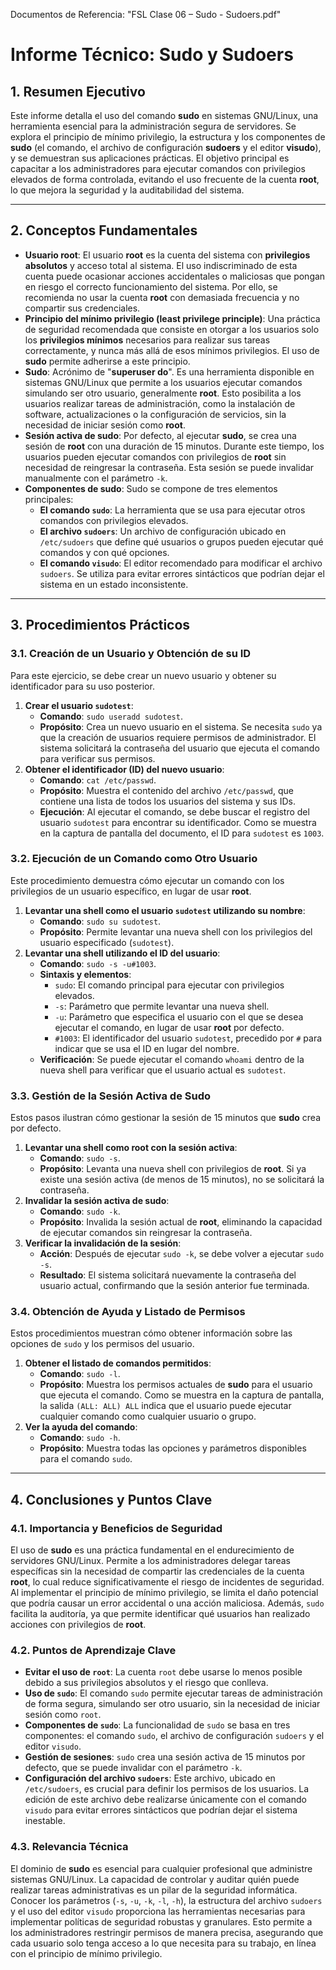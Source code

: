 Documentos de Referencia: "FSL Clase 06 – Sudo - Sudoers.pdf"

# Informe Técnico: Sudo y Sudoers

## 1. Resumen Ejecutivo

Este informe detalla el uso del comando **sudo** en sistemas GNU/Linux, una herramienta esencial para la administración segura de servidores. Se explora el principio de mínimo privilegio, la estructura y los componentes de **sudo** (el comando, el archivo de configuración **sudoers** y el editor **visudo**), y se demuestran sus aplicaciones prácticas. El objetivo principal es capacitar a los administradores para ejecutar comandos con privilegios elevados de forma controlada, evitando el uso frecuente de la cuenta **root**, lo que mejora la seguridad y la auditabilidad del sistema.

***

## 2. Conceptos Fundamentales

* **Usuario root**: El usuario **root** es la cuenta del sistema con **privilegios absolutos** y acceso total al sistema. El uso indiscriminado de esta cuenta puede ocasionar acciones accidentales o maliciosas que pongan en riesgo el correcto funcionamiento del sistema. Por ello, se recomienda no usar la cuenta **root** con demasiada frecuencia y no compartir sus credenciales.
* **Principio del mínimo privilegio (least privilege principle)**: Una práctica de seguridad recomendada que consiste en otorgar a los usuarios solo los **privilegios mínimos** necesarios para realizar sus tareas correctamente, y nunca más allá de esos mínimos privilegios. El uso de **sudo** permite adherirse a este principio.
* **Sudo**: Acrónimo de "**superuser do**". Es una herramienta disponible en sistemas GNU/Linux que permite a los usuarios ejecutar comandos simulando ser otro usuario, generalmente **root**. Esto posibilita a los usuarios realizar tareas de administración, como la instalación de software, actualizaciones o la configuración de servicios, sin la necesidad de iniciar sesión como **root**.
* **Sesión activa de sudo**: Por defecto, al ejecutar **sudo**, se crea una sesión de **root** con una duración de 15 minutos. Durante este tiempo, los usuarios pueden ejecutar comandos con privilegios de **root** sin necesidad de reingresar la contraseña. Esta sesión se puede invalidar manualmente con el parámetro `-k`.
* **Componentes de sudo**: Sudo se compone de tres elementos principales:
    * **El comando `sudo`**: La herramienta que se usa para ejecutar otros comandos con privilegios elevados.
    * **El archivo `sudoers`**: Un archivo de configuración ubicado en `/etc/sudoers` que define qué usuarios o grupos pueden ejecutar qué comandos y con qué opciones.
    * **El comando `visudo`**: El editor recomendado para modificar el archivo `sudoers`. Se utiliza para evitar errores sintácticos que podrían dejar el sistema en un estado inconsistente.

***

## 3. Procedimientos Prácticos

### 3.1. Creación de un Usuario y Obtención de su ID

Para este ejercicio, se debe crear un nuevo usuario y obtener su identificador para su uso posterior.

1.  **Crear el usuario `sudotest`**:
    * **Comando**: `sudo useradd sudotest`.
    * **Propósito**: Crea un nuevo usuario en el sistema. Se necesita `sudo` ya que la creación de usuarios requiere permisos de administrador. El sistema solicitará la contraseña del usuario que ejecuta el comando para verificar sus permisos.
2.  **Obtener el identificador (ID) del nuevo usuario**:
    * **Comando**: `cat /etc/passwd`.
    * **Propósito**: Muestra el contenido del archivo `/etc/passwd`, que contiene una lista de todos los usuarios del sistema y sus IDs.
    * **Ejecución**: Al ejecutar el comando, se debe buscar el registro del usuario `sudotest` para encontrar su identificador. Como se muestra en la captura de pantalla del documento, el ID para `sudotest` es `1003`.

### 3.2. Ejecución de un Comando como Otro Usuario

Este procedimiento demuestra cómo ejecutar un comando con los privilegios de un usuario específico, en lugar de usar **root**.

1.  **Levantar una shell como el usuario `sudotest` utilizando su nombre**:
    * **Comando**: `sudo su sudotest`.
    * **Propósito**: Permite levantar una nueva shell con los privilegios del usuario especificado (`sudotest`).
2.  **Levantar una shell utilizando el ID del usuario**:
    * **Comando**: `sudo -s -u#1003`.
    * **Sintaxis y elementos**:
        * `sudo`: El comando principal para ejecutar con privilegios elevados.
        * `-s`: Parámetro que permite levantar una nueva shell.
        * `-u`: Parámetro que especifica el usuario con el que se desea ejecutar el comando, en lugar de usar **root** por defecto.
        * `#1003`: El identificador del usuario `sudotest`, precedido por `#` para indicar que se usa el ID en lugar del nombre.
    * **Verificación**: Se puede ejecutar el comando `whoami` dentro de la nueva shell para verificar que el usuario actual es `sudotest`.

### 3.3. Gestión de la Sesión Activa de Sudo

Estos pasos ilustran cómo gestionar la sesión de 15 minutos que **sudo** crea por defecto.

1.  **Levantar una shell como root con la sesión activa**:
    * **Comando**: `sudo -s`.
    * **Propósito**: Levanta una nueva shell con privilegios de **root**. Si ya existe una sesión activa (de menos de 15 minutos), no se solicitará la contraseña.
2.  **Invalidar la sesión activa de sudo**:
    * **Comando**: `sudo -k`.
    * **Propósito**: Invalida la sesión actual de **root**, eliminando la capacidad de ejecutar comandos sin reingresar la contraseña.
3.  **Verificar la invalidación de la sesión**:
    * **Acción**: Después de ejecutar `sudo -k`, se debe volver a ejecutar `sudo -s`.
    * **Resultado**: El sistema solicitará nuevamente la contraseña del usuario actual, confirmando que la sesión anterior fue terminada.

### 3.4. Obtención de Ayuda y Listado de Permisos

Estos procedimientos muestran cómo obtener información sobre las opciones de `sudo` y los permisos del usuario.

1.  **Obtener el listado de comandos permitidos**:
    * **Comando**: `sudo -l`.
    * **Propósito**: Muestra los permisos actuales de **sudo** para el usuario que ejecuta el comando. Como se muestra en la captura de pantalla, la salida `(ALL: ALL) ALL` indica que el usuario puede ejecutar cualquier comando como cualquier usuario o grupo.
2.  **Ver la ayuda del comando**:
    * **Comando**: `sudo -h`.
    * **Propósito**: Muestra todas las opciones y parámetros disponibles para el comando `sudo`.

***

## 4. Conclusiones y Puntos Clave

### 4.1. Importancia y Beneficios de Seguridad

El uso de **sudo** es una práctica fundamental en el endurecimiento de servidores GNU/Linux. Permite a los administradores delegar tareas específicas sin la necesidad de compartir las credenciales de la cuenta **root**, lo cual reduce significativamente el riesgo de incidentes de seguridad. Al implementar el principio de mínimo privilegio, se limita el daño potencial que podría causar un error accidental o una acción maliciosa. Además, `sudo` facilita la auditoría, ya que permite identificar qué usuarios han realizado acciones con privilegios de **root**.

### 4.2. Puntos de Aprendizaje Clave

* **Evitar el uso de `root`**: La cuenta `root` debe usarse lo menos posible debido a sus privilegios absolutos y el riesgo que conlleva.
* **Uso de `sudo`**: El comando `sudo` permite ejecutar tareas de administración de forma segura, simulando ser otro usuario, sin la necesidad de iniciar sesión como `root`.
* **Componentes de `sudo`**: La funcionalidad de `sudo` se basa en tres componentes: el comando `sudo`, el archivo de configuración `sudoers` y el editor `visudo`.
* **Gestión de sesiones**: `sudo` crea una sesión activa de 15 minutos por defecto, que se puede invalidar con el parámetro `-k`.
* **Configuración del archivo `sudoers`**: Este archivo, ubicado en `/etc/sudoers`, es crucial para definir los permisos de los usuarios. La edición de este archivo debe realizarse únicamente con el comando `visudo` para evitar errores sintácticos que podrían dejar el sistema inestable.

### 4.3. Relevancia Técnica

El dominio de **sudo** es esencial para cualquier profesional que administre sistemas GNU/Linux. La capacidad de controlar y auditar quién puede realizar tareas administrativas es un pilar de la seguridad informática. Conocer los parámetros (`-s`, `-u`, `-k`, `-l`, `-h`), la estructura del archivo `sudoers` y el uso del editor `visudo` proporciona las herramientas necesarias para implementar políticas de seguridad robustas y granulares. Esto permite a los administradores restringir permisos de manera precisa, asegurando que cada usuario solo tenga acceso a lo que necesita para su trabajo, en línea con el principio de mínimo privilegio.

